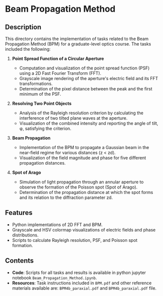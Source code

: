 # Beam Propagation Method

## Description
This directory contains the implementation of tasks related to the Beam Propagation Method (BPM) for a graduate-level optics course. The tasks included the following:

1. **Point Spread Function of a Circular Aperture**  
   - Computation and visualization of the point spread function (PSF) using a 2D Fast Fourier Transform (FFT).
   - Grayscale image rendering of the aperture's electric field and its FFT transformations.  
   - Determination of the pixel distance between the peak and the first minimum of the PSF.

2. **Resolving Two Point Objects**  
   - Analysis of the Rayleigh resolution criterion by calculating the interference of two tilted plane waves at the aperture.
   - Visualization of the combined intensity and reporting the angle of tilt, φ, satisfying the criterion.

3. **Beam Propagation**  
   - Implementation of the BPM to propagate a Gaussian beam in the near-field regime for various distances (z < zd).  
   - Visualization of the field magnitude and phase for five different propagation distances.

4. **Spot of Arago**  
   - Simulation of light propagation through an annular aperture to observe the formation of the Poisson spot (Spot of Arago).  
   - Determination of the propagation distance at which the spot forms and its relation to the diffraction parameter zd.

## Features
- Python implementations of 2D FFT and BPM.
- Grayscale and HSV colormap visualizations of electric fields and phase distributions.
- Scripts to calculate Rayleigh resolution, PSF, and Poisson spot formation.

## Contents
- **Code**: Scripts for all tasks and results is available in python jupyter notebook `Beam_Propagation_Method.ipynb`.
- **Resources**: Task instructions included in `BPM.pdf` and other reference materials available are: `BPM4b_paraxial.pdf` and `BPM4b_paraxial.pdf` file.

